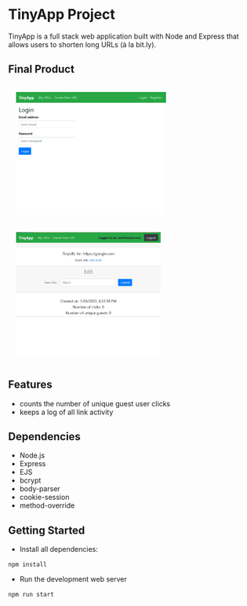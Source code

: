 # TinyApp Project

TinyApp is a full stack web application built with Node and Express that allows users to shorten long URLs (à la bit.ly).

## Final Product

<img src="./docs/tinyapp1.gif" alt="tinyapp-gif-1" height="250" style="margin: 1rem"/>
<img src="./docs/tinyapp2.gif" alt="tinyapp-gif-2" height="250" style="margin: 1rem"/>


## Features
- counts the number of unique guest user clicks
- keeps a log of all link activity



## Dependencies

- Node.js
- Express
- EJS
- bcrypt
- body-parser
- cookie-session
- method-override

## Getting Started

- Install all dependencies:
```
npm install
```

- Run the development web server 
```
npm run start
```